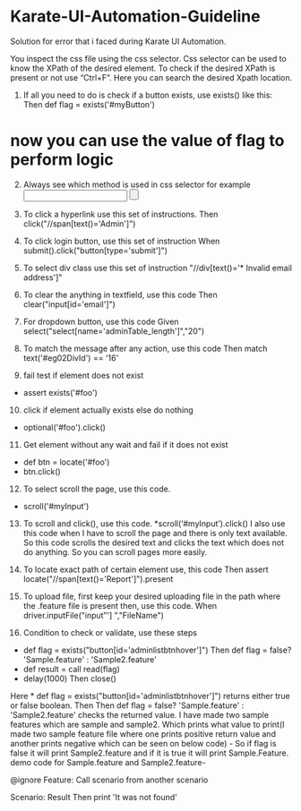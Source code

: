 # Karate-UI-Automation-Guideline

Solution for error that i faced during Karate UI Automation. 


You inspect the css file using the css selector. Css selector can be used to know the XPath of the desired element. To check if the desired XPath is present or not use “Ctrl+F”. Here you can search the desired Xpath location. 

1) If all you need to do is check if a button exists, use exists() like this:
 Then def flag = exists('#myButton')
 # now you can use the value of flag to perform logic

2) Always see which method is used in css selector for example 
<input><span> <button> 

3) To click a hyperlink use this set of instructions.
Then click("//span[text()='Admin']")

4) To click login button, use this set of instruction
When submit().click("button[type='submit']") 

5) To select div class use this set of instruction
"//div[text()='* Invalid email address']"

6) To clear the anything in textfield, use this code
Then clear("input[id='email']")


7) For dropdown button, use this code
Given select("select[name='adminTable_length']","20")

8) To match the message after any action, use this code
Then match text('#eg02DivId') == '16'


9)  fail test if element does not exist
 * assert exists('#foo')

10)  click if element actually exists else do nothing
* optional('#foo').click()

11) Get element without any wait and fail if it does not exist
* def btn = locate('#foo')
* btn.click()

12)  To select scroll the page, use this code. 
* scroll('#myInput')

13) To scroll and click(), use this code. 
*scroll(‘#myInput’).click()
I also use this code when I have to scroll the page and there is only text available. So this code scrolls the desired text and clicks the text which does not do anything. So you can scroll pages more easily. 


14) To locate exact path of certain element use, this code
Then assert locate("//span[text()='Report']").present

15)  To upload file, first keep your desired uploading file in the path where the .feature file is present then, use this code.
When driver.inputFile("input”'] ","FileName")

16) Condition to check or validate, use these steps 

* def flag = exists("button[id='adminlistbtnhover']")
Then def flag = false? 'Sample.feature' : 'Sample2.feature'
* def result = call read(flag)
* delay(1000)
Then close()

Here  * def flag = exists("button[id='adminlistbtnhover']") returns either true or false boolean. Then Then def flag = false? 'Sample.feature' : 'Sample2.feature'  checks the returned value.  I have made two sample features which are sample and sample2. Which prints what value to print(I made two sample feature file where one prints positive return value and another prints negative which can be seen on below code) -  So if flag  is false it will print Sample2.feature and if it is true it will print Sample.Feature. 
demo code for Sample.feature and Sample2.feature-


@ignore
Feature: Call scenario from another scenario

Scenario: Result
Then print 'It was not found'


                                                 






